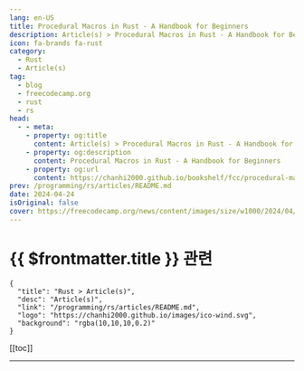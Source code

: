 ```yaml
---
lang: en-US
title: Procedural Macros in Rust - A Handbook for Beginners
description: Article(s) > Procedural Macros in Rust - A Handbook for Beginners
icon: fa-brands fa-rust
category: 
  - Rust
  - Article(s)
tag: 
  - blog
  - freecodecamp.org
  - rust
  - rs
head:
  - - meta:
    - property: og:title
      content: Article(s) > Procedural Macros in Rust - A Handbook for Beginners
    - property: og:description
      content: Procedural Macros in Rust - A Handbook for Beginners
    - property: og:url
      content: https://chanhi2000.github.io/bookshelf/fcc/procedural-macros-in-rust.html
prev: /programming/rs/articles/README.md
date: 2024-04-24
isOriginal: false
cover: https://freecodecamp.org/news/content/images/size/w1000/2024/04/Procedural-Macros-in-Rust-Cover--1-.png
---
```


# {{ $frontmatter.title }} 관련

```component VPCard
{
  "title": "Rust > Article(s)",
  "desc": "Article(s)",
  "link": "/programming/rs/articles/README.md",
  "logo": "https://chanhi2000.github.io/images/ico-wind.svg",
  "background": "rgba(10,10,10,0.2)"
}
```

[[toc]]

---

<SiteInfo
  name="Procedural Macros in Rust - A Handbook for Beginners"
  desc="In this handbook, you'll learn about procedural macros in Rust, and what purposes they serve. You'll also learn how to write your own procedural macros with both hypothetical and real-world examples. This guide assumes that you're familiar with Rust and its basic concepts, such as data-types, iterators, and traits. If..."
  url="https://freecodecamp.org/news/procedural-macros-in-rust/"
  logo="https://cdn.freecodecamp.org/universal/favicons/favicon.ico"
  preview="https://freecodecamp.org/news/content/images/size/w1000/2024/04/Procedural-Macros-in-Rust-Cover--1-.png"/>

<!-- TODO: 작성 -->


